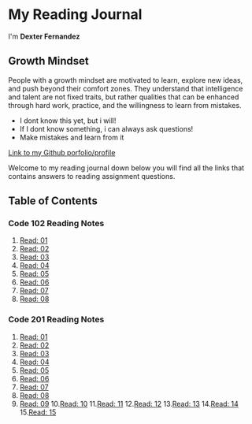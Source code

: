 # My Reading Journal

I'm **Dexter Fernandez** 
## Growth Mindset

People with a growth mindset are motivated to learn, explore new ideas, and push beyond their comfort zones. They understand that intelligence and talent are not fixed traits, but rather qualities that can be enhanced through hard work, practice, and the willingness to learn from mistakes.

- I dont know this yet, but i will!
- If I dont know something, i can always ask questions!
- Make mistakes and learn from it

[Link to my Github porfolio/profile](https://github.com/dexterfernandez)

Welcome to my reading journal down below you will find all the links that contains answers to reading assignment questions.

## Table of Contents

### Code 102 Reading Notes

1. [Read: 01](102/class1notes.md)
2. [Read: 02](102/class2notes.md)
3. [Read: 03](102/class3notes.md)
4. [Read: 04](102/class4notes.md)
5. [Read: 05](102/class5notes.md)
6. [Read: 06](102/class6notes.md)
7. [Read: 07](102/class7notes.md)
8. [Read: 08](102/class8notes.md)

### Code 201 Reading Notes

1. [Read: 01](201/class1notes.md)
2. [Read: 02](201/class2notes.md)
3. [Read: 03](201/class3notes.md)
4. [Read: 04](201/class4notes.md)
5. [Read: 05](201/class5notes.md)
6. [Read: 06](201/class6notes.md)
7. [Read: 07](201/class7notes.md)
8. [Read: 08](201/class8notes.md)
9. [Read: 09](201/class9notes.md)
10.[Read: 10](201/class10notes.md)
11.[Read: 11](201/class11notes.md)
12.[Read: 12](201/class12notes.md)
13.[Read: 13](201/class13notes.md)
14.[Read: 14](201/class14notes.md)
15.[Read: 15](201/class15notes.md)
